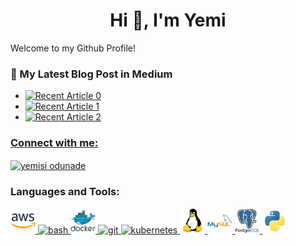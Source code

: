 <h1 align="center">Hi 👋, I'm Yemi</h1>

Welcome to my Github Profile!


### 📝 My Latest Blog Post in Medium
- <a target="_blank" href="https://github-readme-medium-recent-article.vercel.app/medium/@yemiodunade/0"><img src="https://github-readme-medium-recent-article.vercel.app/medium/@yemiodunade/0" alt="Recent Article 0"> 
- <a target="_blank" href="https://github-readme-medium-recent-article.vercel.app/medium/@yemiodunade/1"><img src="https://github-readme-medium-recent-article.vercel.app/medium/@yemiodunade/1" alt="Recent Article 1"> 
- <a target="_blank" href="https://github-readme-medium-recent-article.vercel.app/medium/@yemiodunade/2"><img src="https://github-readme-medium-recent-article.vercel.app/medium/@yemiodunade/2" alt="Recent Article 2"> 

<h3 align="left">Connect with me:</h3>
<p align="left">
<a href="www.linkedin.com/in/yemiodunade" target="blank"><img align="center" src="https://raw.githubusercontent.com/rahuldkjain/github-profile-readme-generator/master/src/images/icons/Social/linked-in-alt.svg" alt="yemisi odunade" height="30" width="40" /></a>
</p>

<h3 align="left">Languages and Tools:</h3>
<p align="left"> <a href="https://aws.amazon.com" target="_blank"> <img src="https://raw.githubusercontent.com/devicons/devicon/master/icons/amazonwebservices/amazonwebservices-original-wordmark.svg" alt="aws" width="40" height="40"/> </a> <a href="https://www.gnu.org/software/bash/" target="_blank"> <img src="https://www.vectorlogo.zone/logos/gnu_bash/gnu_bash-icon.svg" alt="bash" width="40" height="40"/> </a> <a href="https://www.docker.com/" target="_blank"> <img src="https://raw.githubusercontent.com/devicons/devicon/master/icons/docker/docker-original-wordmark.svg" alt="docker" width="40" height="40"/> </a> <a href="https://git-scm.com/" target="_blank"> <img src="https://www.vectorlogo.zone/logos/git-scm/git-scm-icon.svg" alt="git" width="40" height="40"/> </a> <a href="https://kubernetes.io" target="_blank"> <img src="https://www.vectorlogo.zone/logos/kubernetes/kubernetes-icon.svg" alt="kubernetes" width="40" height="40"/> </a> <a href="https://www.linux.org/" target="_blank"> <img src="https://raw.githubusercontent.com/devicons/devicon/master/icons/linux/linux-original.svg" alt="linux" width="40" height="40"/> </a> <a href="https://www.mysql.com/" target="_blank"> <img src="https://raw.githubusercontent.com/devicons/devicon/master/icons/mysql/mysql-original-wordmark.svg" alt="mysql" width="40" height="40"/> </a> <a href="https://www.postgresql.org" target="_blank"> <img src="https://raw.githubusercontent.com/devicons/devicon/master/icons/postgresql/postgresql-original-wordmark.svg" alt="postgresql" width="40" height="40"/> </a> <a href="https://www.python.org" target="_blank"> <img src="https://raw.githubusercontent.com/devicons/devicon/master/icons/python/python-original.svg" alt="python" width="40" height="40"/> </a> </p>
